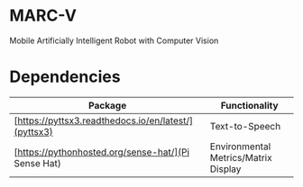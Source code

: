 # MARC-V
Mobile Artificially Intelligent Robot with Computer Vision

# Dependencies
|Package                                             |Functionality                       |
|----------------------------------------------------|------------------------------------|
|[https://pyttsx3.readthedocs.io/en/latest/](pyttsx3)|Text-to-Speech                      |
|[https://pythonhosted.org/sense-hat/](Pi Sense Hat) |Environmental Metrics/Matrix Display
